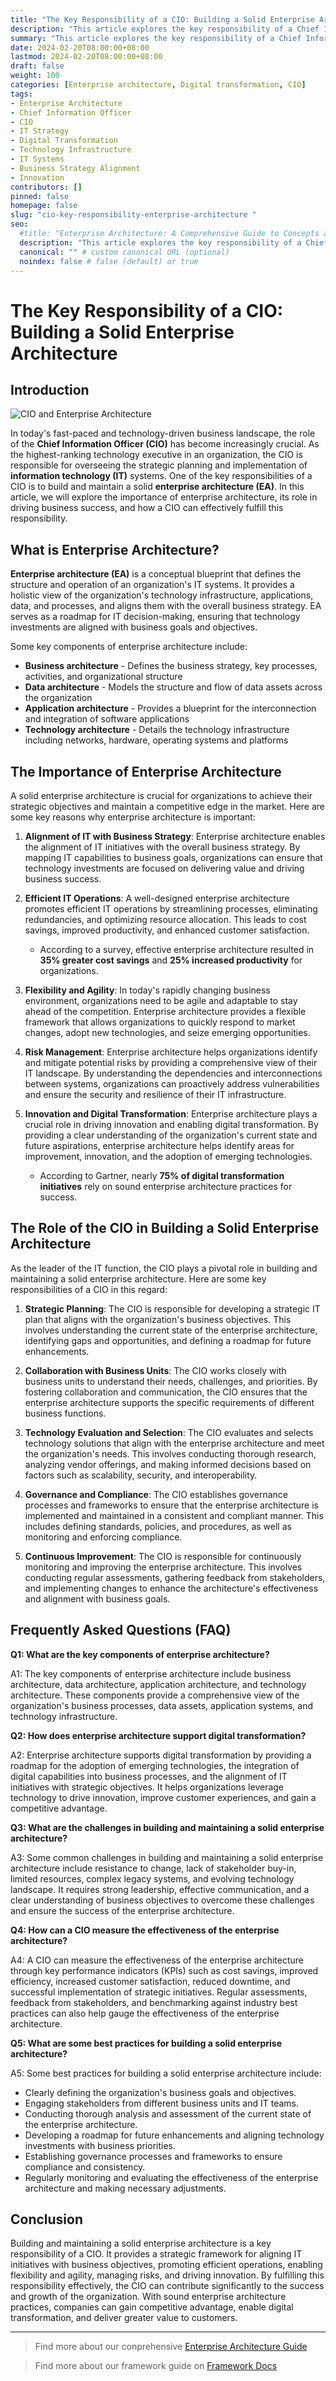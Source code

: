 ```yaml
---
title: "The Key Responsibility of a CIO: Building a Solid Enterprise Architecture"
description: "This article explores the key responsibility of a Chief Information Officer (CIO) to build and maintain solid enterprise architecture. It covers the importance of enterprise architecture, its role in aligning IT with business strategy, driving efficiency and innovation. The article also examines the CIO's responsibilities in strategic planning, stakeholder collaboration, technology evaluation and continuous improvement of the enterprise architecture."
summary: "This article explores the key responsibility of a Chief Information Officer (CIO) to build and maintain solid enterprise architecture. It covers the importance of enterprise architecture, its role in aligning IT with business strategy, driving efficiency and innovation. The article also examines the CIO's responsibilities in strategic planning, stakeholder collaboration, technology evaluation and continuous improvement of the enterprise architecture."
date: 2024-02-20T08:00:00+08:00
lastmod: 2024-02-20T08:00:00+08:00
draft: false
weight: 100
categories: [Enterprise architecture, Digital transformation, CIO]
tags: 
- Enterprise Architecture 
- Chief Information Officer
- CIO
- IT Strategy
- Digital Transformation 
- Technology Infrastructure
- IT Systems
- Business Strategy Alignment
- Innovation
contributors: []
pinned: false
homepage: false
slug: "cio-key-responsibility-enterprise-architecture "
seo:
  #title: "Enterprise Architecture: A Comprehensive Guide to Concepts and Industry Practices" # custom title (optional)
  description: "This article explores the key responsibility of a Chief Information Officer (CIO) to build and maintain solid enterprise architecture. It covers the importance of enterprise architecture, its role in aligning IT with business strategy, driving efficiency and innovation. The article also examines the CIO's responsibilities in strategic planning, stakeholder collaboration, technology evaluation and continuous improvement of the enterprise architecture." # custom description (recommended)
  canonical: "" # custom canonical URL (optional)
  noindex: false # false (default) or true
---
```


# The Key Responsibility of a CIO: Building a Solid Enterprise Architecture

## Introduction

![CIO and Enterprise Architecture](https://cdn.sa.net/2024/02/18/fSt53ILAXTiP72w.png)

In today's fast-paced and technology-driven business landscape, the role of the **Chief Information Officer (CIO)** has become increasingly crucial. As the highest-ranking technology executive in an organization, the CIO is responsible for overseeing the strategic planning and implementation of **information technology (IT)** systems. One of the key responsibilities of a CIO is to build and maintain a solid **enterprise architecture (EA)**. In this article, we will explore the importance of enterprise architecture, its role in driving business success, and how a CIO can effectively fulfill this responsibility.

## What is Enterprise Architecture?

**Enterprise architecture (EA)** is a conceptual blueprint that defines the structure and operation of an organization's IT systems. It provides a holistic view of the organization's technology infrastructure, applications, data, and processes, and aligns them with the overall business strategy. EA serves as a roadmap for IT decision-making, ensuring that technology investments are aligned with business goals and objectives.

Some key components of enterprise architecture include:

- **Business architecture** - Defines the business strategy, key processes, activities, and organizational structure
- **Data architecture** - Models the structure and flow of data assets across the organization
- **Application architecture** - Provides a blueprint for the interconnection and integration of software applications
- **Technology architecture** - Details the technology infrastructure including networks, hardware, operating systems and platforms

## The Importance of Enterprise Architecture

A solid enterprise architecture is crucial for organizations to achieve their strategic objectives and maintain a competitive edge in the market. Here are some key reasons why enterprise architecture is important:

1. **Alignment of IT with Business Strategy**: Enterprise architecture enables the alignment of IT initiatives with the overall business strategy. By mapping IT capabilities to business goals, organizations can ensure that technology investments are focused on delivering value and driving business success.

2. **Efficient IT Operations**: A well-designed enterprise architecture promotes efficient IT operations by streamlining processes, eliminating redundancies, and optimizing resource allocation. This leads to cost savings, improved productivity, and enhanced customer satisfaction.

    - According to a survey, effective enterprise architecture resulted in **35% greater cost savings** and **25% increased productivity** for organizations.

3. **Flexibility and Agility**: In today's rapidly changing business environment, organizations need to be agile and adaptable to stay ahead of the competition. Enterprise architecture provides a flexible framework that allows organizations to quickly respond to market changes, adopt new technologies, and seize emerging opportunities.

4. **Risk Management**: Enterprise architecture helps organizations identify and mitigate potential risks by providing a comprehensive view of their IT landscape. By understanding the dependencies and interconnections between systems, organizations can proactively address vulnerabilities and ensure the security and resilience of their IT infrastructure.

5. **Innovation and Digital Transformation**: Enterprise architecture plays a crucial role in driving innovation and enabling digital transformation. By providing a clear understanding of the organization's current state and future aspirations, enterprise architecture helps identify areas for improvement, innovation, and the adoption of emerging technologies.

   - According to Gartner, nearly **75% of digital transformation initiatives** rely on sound enterprise architecture practices for success.

## The Role of the CIO in Building a Solid Enterprise Architecture

As the leader of the IT function, the CIO plays a pivotal role in building and maintaining a solid enterprise architecture. Here are some key responsibilities of a CIO in this regard:

1. **Strategic Planning**: The CIO is responsible for developing a strategic IT plan that aligns with the organization's business objectives. This involves understanding the current state of the enterprise architecture, identifying gaps and opportunities, and defining a roadmap for future enhancements.

2. **Collaboration with Business Units**: The CIO works closely with business units to understand their needs, challenges, and priorities. By fostering collaboration and communication, the CIO ensures that the enterprise architecture supports the specific requirements of different business functions.

3. **Technology Evaluation and Selection**: The CIO evaluates and selects technology solutions that align with the enterprise architecture and meet the organization's needs. This involves conducting thorough research, analyzing vendor offerings, and making informed decisions based on factors such as scalability, security, and interoperability.

4. **Governance and Compliance**: The CIO establishes governance processes and frameworks to ensure that the enterprise architecture is implemented and maintained in a consistent and compliant manner. This includes defining standards, policies, and procedures, as well as monitoring and enforcing compliance.

5. **Continuous Improvement**: The CIO is responsible for continuously monitoring and improving the enterprise architecture. This involves conducting regular assessments, gathering feedback from stakeholders, and implementing changes to enhance the architecture's effectiveness and alignment with business goals.

## Frequently Asked Questions (FAQ)

**Q1: What are the key components of enterprise architecture?**

A1: The key components of enterprise architecture include business architecture, data architecture, application architecture, and technology architecture. These components provide a comprehensive view of the organization's business processes, data assets, application systems, and technology infrastructure.

**Q2: How does enterprise architecture support digital transformation?**

A2: Enterprise architecture supports digital transformation by providing a roadmap for the adoption of emerging technologies, the integration of digital capabilities into business processes, and the alignment of IT initiatives with strategic objectives. It helps organizations leverage technology to drive innovation, improve customer experiences, and gain a competitive advantage.

**Q3: What are the challenges in building and maintaining a solid enterprise architecture?**

A3: Some common challenges in building and maintaining a solid enterprise architecture include resistance to change, lack of stakeholder buy-in, limited resources, complex legacy systems, and evolving technology landscape. It requires strong leadership, effective communication, and a clear understanding of business objectives to overcome these challenges and ensure the success of the enterprise architecture.

**Q4: How can a CIO measure the effectiveness of the enterprise architecture?** 

A4: A CIO can measure the effectiveness of the enterprise architecture through key performance indicators (KPIs) such as cost savings, improved efficiency, increased customer satisfaction, reduced downtime, and successful implementation of strategic initiatives. Regular assessments, feedback from stakeholders, and benchmarking against industry best practices can also help gauge the effectiveness of the enterprise architecture.

**Q5: What are some best practices for building a solid enterprise architecture?**

A5: Some best practices for building a solid enterprise architecture include:

- Clearly defining the organization's business goals and objectives. 
- Engaging stakeholders from different business units and IT teams.
- Conducting thorough analysis and assessment of the current state of the enterprise architecture.
- Developing a roadmap for future enhancements and aligning technology investments with business priorities.
- Establishing governance processes and frameworks to ensure compliance and consistency. 
- Regularly monitoring and evaluating the effectiveness of the enterprise architecture and making necessary adjustments.

## Conclusion

Building and maintaining a solid enterprise architecture is a key responsibility of a CIO. It provides a strategic framework for aligning IT initiatives with business objectives, promoting efficient operations, enabling flexibility and agility, managing risks, and driving innovation. By fulfilling this responsibility effectively, the CIO can contribute significantly to the success and growth of the organization. With sound enterprise architecture practices, companies can gain competitive advantage, enable digital transformation, and deliver greater value to customers.

---

> Find more about our conprehensive [Enterprise Architecture Guide](/docs/ultimate-guides/chapter-1.1-introduction-of-enterprise-architecture/)

> Find more about our framework guide on [Framework Docs](/docs/frameworks/)
